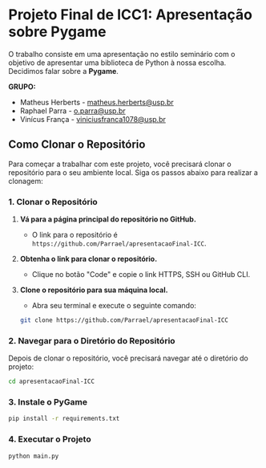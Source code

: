 # Projeto Final de ICC1: Apresentação sobre Pygame

O trabalho consiste em uma apresentação no estilo seminário com o objetivo de apresentar uma biblioteca de Python à nossa escolha. Decidimos falar sobre a **Pygame**.

**GRUPO:** 
- Matheus Herberts - matheus.herberts@usp.br 
- Raphael Parra - o.parra@usp.br 
- Vinícus França - viniciusfranca1078@usp.br 

## Como Clonar o Repositório

Para começar a trabalhar com este projeto, você precisará clonar o repositório para o seu ambiente local. Siga os passos abaixo para realizar a clonagem:

### 1. Clonar o Repositório

1. **Vá para a página principal do repositório no GitHub.**
   - O link para o repositório é `https://github.com/Parrael/apresentacaoFinal-ICC`.

2. **Obtenha o link para clonar o repositório.**
   - Clique no botão "Code" e copie o link HTTPS, SSH ou GitHub CLI.

3. **Clone o repositório para sua máquina local.**
   - Abra seu terminal e execute o seguinte comando:

    ```bash
    git clone https://github.com/Parrael/apresentacaoFinal-ICC
    ```

### 2. Navegar para o Diretório do Repositório

Depois de clonar o repositório, você precisará navegar até o diretório do projeto:

```bash
cd apresentacaoFinal-ICC
```

### 3. Instale o PyGame

```bash
pip install -r requirements.txt
```

### 4. Executar o Projeto
```bash
python main.py
```
